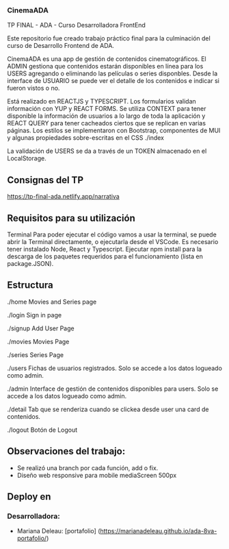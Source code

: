 ### CinemaADA

TP FINAL - ADA  - Curso Desarrolladora FrontEnd

Este repositorio fue creado trabajo práctico final para la culminación del curso de Desarrollo Frontend de ADA.

CinemaADA es una app de gestión de contenidos cinematográficos. El ADMIN gestiona que contenidos estarán disponibles en línea para los USERS agregando o eliminando las películas o series disponbles. Desde la interface de USUARIO se puede ver el detalle de los contenidos e indicar si fueron vistos o no.

Está realizado en REACTJS y TYPESCRIPT. Los formularios validan información con YUP y REACT FORMS. Se utiliza CONTEXT para tener disponible la información de usuarios a lo largo de toda la aplicación y REACT QUERY para tener cacheados ciertos que se replican en varias páginas. Los estilos se implementaron con Bootstrap, componentes de MUI y algunas propiedades sobre-escritas en el CSS ./index

La validación de USERS se da a través de un TOKEN almacenado en el LocalStorage. 


## Consignas del TP

https://tp-final-ada.netlify.app/narrativa


## Requisitos para su utilización

Terminal
Para poder ejecutar el código vamos a usar la terminal, se puede abrir la Terminal directamente, o ejecutarla desde el VSCode. 
Es necesario tener instalado Node, React y Typescript.
Ejecutar npm install para la descarga de los paquetes requeridos para el funcionamiento (lista en package.JSON). 


## Estructura

./home
Movies and Series page

./login
Sign in page

./signup
Add User Page

./movies
Movies Page

./series
Series Page

./users
Fichas de usuarios registrados. Solo se accede a los datos logueado como admin.

./admin
Interface de gestión de contenidos disponibles para users. Solo se accede a los datos logueado como admin.

./detail
Tab que se renderiza cuando se clickea desde user una card de contenidos.

./logout
Botón de Logout


## Observaciones del trabajo:
- Se realizó una branch por cada función, add o fix. 
- Diseño web responsive para mobile mediaScreen 500px


## Deploy en 



### Desarrolladora: 
- Mariana Deleau: [portafolio] (https://marianadeleau.github.io/ada-8va-portafolio/)